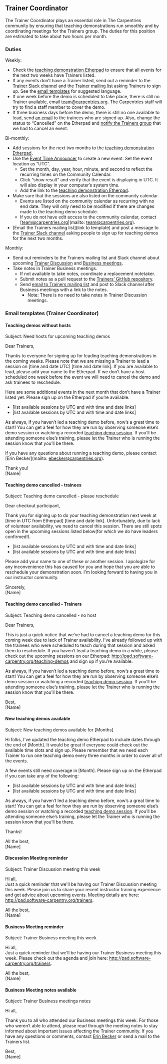 ## Trainer Coordinator

The Trainer Coordinator plays an essential role in The Carpentries community by ensuring that teaching demonstrations run smoothly and by coordinating meetings for the Trainers group. The duties for this position are estimated to take about two hours per month.

### Duties

Weekly:
- Check the [teaching demonstration Etherpad](http://pad.software-carpentry.org/teaching-demos) to ensure that all events for the next two weeks have Trainers listed. 
- If any events don’t have a Trainer listed, send out a reminder to the [Trainer Slack channel](https://swcarpentry.slack.com/messages/G7A6ED1SA/details/) and the [Trainer mailing list](mailto:trainers@lists.software-carpentry.org) asking Trainers to sign up. See the [email templates](#teaching-demos-without-hosts) for suggested language.
- If one week before the demo is scheduled to take place, there is still no Trainer available, email [team@carpentries.org](mailto:team@carpentries.org). The Carpentries staff will try to find a staff member to cover the demo.
- If three business days before the demo, there is still no one available to lead, send [an email](#teaching-demo-cancelled-trainees) to the trainees who are signed up. Also, change the status to “Cancelled” on the Etherpad and [notify the Trainers group](#teaching-demo-cancelled-trainers) that we had to cancel an event.

Bi-monthly:
- Add sessions for the next two months to the [teaching demonstration Etherpad](http://pad.software-carpentry.org/teaching-demos). 
- Use the [Event Time Announcer](https://www.timeanddate.com/worldclock/fixedform.html) to create a new event. Set the event location as “UTC”. 
  - Set the month, day, year, hour, minute, and second to reflect the recurring times on the Community Calendar. 
  - Click “show result” and verify that the event is displaying in UTC. It will also display in your computer’s system time. 
  - Add the link to the [teaching demonstration Etherpad](http://pad.software-carpentry.org/teaching-demos).
- Make sure that the sessions are also listed on the community calendar. 
  - Events are listed on the community calendar as recurring with no end date. They will only need to be modified if there are changes made to the teaching demo schedule.
  - If you do not have edit access to the community calendar, contact [team@carpentries.org](mailto: team@carpentries.org).
- [Email the Trainers mailing list](link to template) and post a message to the [Trainer Slack channel](#new-teaching-demos-available) asking people to sign up for teaching demos for the next two months. 

Monthly:
- Send out reminders to the Trainers mailing list and Slack channel about upcoming [Trainer Discussion](#discussion-meeting-reminder) and [Business meetings](#business-meeting-reminder).
- Take notes in Trainer Business meetings. 
  - If not available to take notes, coordinate a replacement notetaker. 
  - Submit notes as a pull request to the [Trainers’ GitHub repository](https://github.com/carpentries/trainers/tree/master/minutes).
  - Send [email to Trainers mailing list](#business-meeting-notes-available) and post to Slack channel after Business meetings with a link to the notes.
    - Note: There is no need to take notes in Trainer Discussion meetings.

### Email templates (Trainer Coordinator) 

#### Teaching demos without hosts
Subject: Need hosts for upcoming teaching demos

Dear Trainers, 

Thanks to everyone for signing up for leading teaching demonstrations in the coming weeks. Please note that we are missing a Trainer to lead a session on [time and date UTC] [time and date link]. If you are available to lead, please add your name to the Etherpad. If we don’t have a host scheduled one week before the event we will need to cancel the demo and ask trainees to reschedule. 

Here are some additional events in the next month that don’t have a Trainer listed yet. Please sign up on the Etherpad if you’re available.

- [list available sessions by UTC and with time and date links] 
- [list available sessions by UTC and with time and date links]

As always, if you haven’t led a teaching demo before, now’s a great time to start! You can get a feel for how they are run by observing someone else’s demo session or watching a recorded [teaching demo session](https://www.youtube.com/watch?v=FFO2cq-3PPg). If you’ll be attending someone else’s training, please let the Trainer who is running the session know that you’ll be there. 

If you have any questions about running a teaching demo, please contact [Erin Becker](mailto: ebecker@carpentries.org).

Thank you!  
[Name]


#### Teaching demo cancelled - trainees
Subject: Teaching demo cancelled - please reschedule

Dear checkout participant,

Thank you for signing up to do your teaching demonstration next week at [time in UTC from Etherpad] [time and date link]. Unfortunately, due to lack of volunteer availability, we need to cancel this session. There are still spots open in the upcoming sessions listed below(for which we do have leaders confirmed!).

- [list available sessions by UTC and with time and date links]
- [list available sessions by UTC and with time and date links]

Please add your name to one of these or another session. I apologize for any inconvenience this has caused for you and hope that you are able to reschedule your demonstration soon. I'm looking forward to having you in our instructor community.

Sincerely,  
[Name]

#### Teaching demo cancelled - Trainers
Subject: Teaching demo cancelled - no host

Dear Trainers, 

This is just a quick notice that we’ve had to cancel a teaching demo for this coming week due to lack of Trainer availability. I’ve already followed up with the trainees who were scheduled to teach during that session and asked them to reschedule. If you haven’t lead a teaching demo in a while, please check out the upcoming sessions on our Etherpad: http://pad.software-carpentry.org/teaching-demos and sign up if you’re available.

As always, if you haven’t led a teaching demo before, now’s a great time to start! You can get a feel for how they are run by observing someone else’s demo session or watching a recorded [teaching demo session](https://www.youtube.com/watch?v=FFO2cq-3PPg). If you’ll be attending someone else’s training, please let the Trainer who is running the session know that you’ll be there. 

Best,  
[Name]


#### New teaching demos available
Subject: New teaching demos available for [Months]

Hi folks,
I've updated the teaching demo Etherpad to include dates through the end of [Month]. It would be great if everyone could check out the available time slots and sign up. Please remember that we need each Trainer to run one teaching demo every three months in order to cover all of the events.

A few events still need coverage in [Month]. Please sign up on the Etherpad if you can take any of the following: 

- [list available sessions by UTC and with time and date links]
- [list available sessions by UTC and with time and date links]

As always, if you haven’t led a teaching demo before, now’s a great time to start! You can get a feel for how they are run by observing someone else’s demo session or watching a recorded [teaching demo session](https://www.youtube.com/watch?v=FFO2cq-3PPg). If you’ll be attending someone else’s training, please let the Trainer who is running the session know that you’ll be there. 

Thanks!

All the best,  
[Name]

#### Discussion Meeting reminder
Subject: Trainer Discussion meeting this week

Hi all,  
Just a quick reminder that we'll be having our Trainer Discussion meeting this week. Please join us to share your recent instructor training experience and get advice about upcoming events. Meeting details are here: http://pad.software-carpentry.org/trainers.

All the best,  
[Name]

#### Business Meeting reminder
Subject: Trainer Business meeting this week

Hi all,  
Just a quick reminder that we’ll be having our Trainer Business meeting this week. Please check out the agenda and join here: http://pad.software-carpentry.org/trainers.

All the best,  
[Name]

#### Business Meeting notes available
Subject: Trainer Business meetings notes

Hi all,

Thank you to all who attended our Business meetings this week. For those who weren’t able to attend, please read through the meeting notes to stay informed about important issues affecting the Trainer community. If you have any questions or comments, contact [Erin Becker](mailto:ebecker@carpentries.org) or send a mail to the Trainers list.

Best,  
[Name]
